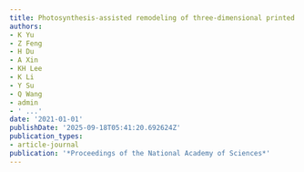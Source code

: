 ```yaml
---
title: Photosynthesis-assisted remodeling of three-dimensional printed structures
authors:
- K Yu
- Z Feng
- H Du
- A Xin
- KH Lee
- K Li
- Y Su
- Q Wang
- admin
- ' ...'
date: '2021-01-01'
publishDate: '2025-09-18T05:41:20.692624Z'
publication_types:
- article-journal
publication: '*Proceedings of the National Academy of Sciences*'
---
```

